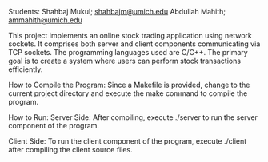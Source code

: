 Students:
Shahbaj Mukul; shahbajm@umich.edu
Abdullah Mahith; ammahith@umich.edu

This project implements an online stock trading application using network sockets. It comprises both server and client components communicating via TCP sockets. The programming languages used are C/C++. The primary goal is to create a system where users can perform stock transactions efficiently.

How to Compile the Program:
Since a Makefile is provided, change to the current project directory and execute the make command to compile the program.

How to Run:
Server Side:
After compiling, execute ./server to run the server component of the program.

Client Side:
To run the client component of the program, execute ./client after compiling the client source files.
